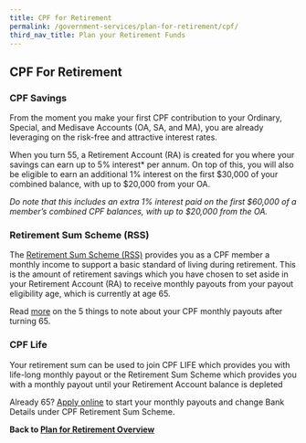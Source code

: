```yaml
---
title: CPF for Retirement
permalink: /government-services/plan-for-retirement/cpf/
third_nav_title: Plan your Retirement Funds
---
```


## CPF For Retirement

### CPF Savings

From the moment you make your first CPF contribution to your Ordinary, Special, and Medisave Accounts (OA, SA, and MA), you are already leveraging on the risk-free and attractive interest rates.

When you turn 55, a Retirement Account (RA) is created for you where your savings can earn up to 5% interest* per annum. On top of this, you will also be eligible to earn an additional 1% interest on the first $30,000 of your combined balance, with up to $20,000 from your OA.

*Do note that this includes an extra 1% interest paid on the first $60,000 of a member’s combined CPF balances, with up to $20,000 from the OA.*



### Retirement Sum Scheme (RSS)

The <a href="https://www.cpf.gov.sg/Members/Schemes/schemes/retirement/retirement-sum-scheme" target="_blank">Retirement Sum Scheme (RSS)</a> provides you as a CPF member a monthly income to support a basic standard of living during retirement. This is the amount of retirement savings which you have chosen to set aside in your Retirement Account (RA) to receive monthly payouts from your payout eligibility age, which is currently at age 65.

Read <a href="https://www.cpf.gov.sg/Assets/members/Documents/PEA_Infographic_English.pdf" target="_blank">more</a> on the 5 things to note about your CPF monthly payouts after turning 65.



### CPF Life
Your retirement sum can be used to join CPF LIFE which provides you with life-long monthly payout or the Retirement Sum Scheme which provides you with a monthly payout until your Retirement Account balance is depleted

Already 65? <a href="https://www.cpf.gov.sg/eSvc/Web/Schemes/MonthlyPayoutsFromMyRetirementAccount/BeginRequest" target="_blank">Apply online</a> to start your monthly payouts and change Bank Details under CPF Retirement Sum Scheme.



**Back to [Plan for Retirement Overview](/government-services/plan-for-retirement/overview/)**
